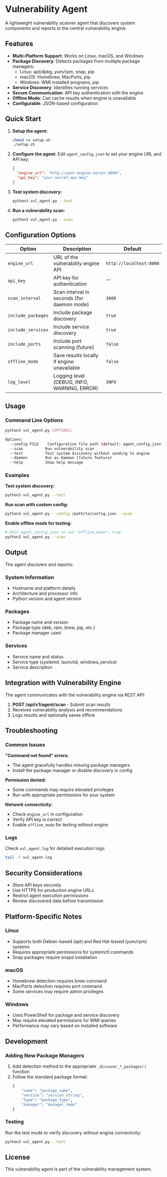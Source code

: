 # Vulnerability Agent

A lightweight vulnerability scanner agent that discovers system components and reports to the central vulnerability engine.

## Features

- **Multi-Platform Support**: Works on Linux, macOS, and Windows
- **Package Discovery**: Detects packages from multiple package managers:
  - Linux: apt/dpkg, yum/rpm, snap, pip
  - macOS: Homebrew, MacPorts, pip
  - Windows: WMI installed programs, pip
- **Service Discovery**: Identifies running services
- **Secure Communication**: API key authentication with the engine
- **Offline Mode**: Can cache results when engine is unavailable
- **Configurable**: JSON-based configuration

## Quick Start

1. **Setup the agent:**
   ```bash
   chmod +x setup.sh
   ./setup.sh
   ```

2. **Configure the agent:**
   Edit `agent_config.json` to set your engine URL and API key:
   ```json
   {
     "engine_url": "http://your-engine-server:8000",
     "api_key": "your-secret-api-key"
   }
   ```

3. **Test system discovery:**
   ```bash
   python3 vul_agent.py --test
   ```

4. **Run a vulnerability scan:**
   ```bash
   python3 vul_agent.py --scan
   ```

## Configuration Options

| Option | Description | Default |
|--------|-------------|---------|
| `engine_url` | URL of the vulnerability engine API | `http://localhost:8000` |
| `api_key` | API key for authentication | `""` |
| `scan_interval` | Scan interval in seconds (for daemon mode) | `3600` |
| `include_packages` | Include package discovery | `true` |
| `include_services` | Include service discovery | `true` |
| `include_ports` | Include port scanning (future) | `false` |
| `offline_mode` | Save results locally if engine unavailable | `false` |
| `log_level` | Logging level (DEBUG, INFO, WARNING, ERROR) | `INFO` |

## Usage

### Command Line Options

```bash
python3 vul_agent.py [OPTIONS]

Options:
  --config FILE    Configuration file path (default: agent_config.json)
  --scan          Run vulnerability scan
  --test          Test system discovery without sending to engine
  --daemon        Run as daemon (future feature)
  --help          Show help message
```

### Examples

**Test system discovery:**
```bash
python3 vul_agent.py --test
```

**Run scan with custom config:**
```bash
python3 vul_agent.py --config /path/to/config.json --scan
```

**Enable offline mode for testing:**
```bash
# Edit agent_config.json to set "offline_mode": true
python3 vul_agent.py --scan
```

## Output

The agent discovers and reports:

### System Information
- Hostname and platform details
- Architecture and processor info
- Python version and agent version

### Packages
- Package name and version
- Package type (deb, rpm, brew, pip, etc.)
- Package manager used

### Services
- Service name and status
- Service type (systemd, launchd, windows_service)
- Service description

## Integration with Vulnerability Engine

The agent communicates with the vulnerability engine via REST API:

1. **POST /api/v1/agent/scan** - Submit scan results
2. Receives vulnerability analysis and recommendations
3. Logs results and optionally saves offline

## Troubleshooting

### Common Issues

**"Command not found" errors:**
- The agent gracefully handles missing package managers
- Install the package manager or disable discovery in config

**Permission denied:**
- Some commands may require elevated privileges
- Run with appropriate permissions for your system

**Network connectivity:**
- Check `engine_url` in configuration
- Verify API key is correct
- Enable `offline_mode` for testing without engine

### Logs

Check `vul_agent.log` for detailed execution logs:
```bash
tail -f vul_agent.log
```

## Security Considerations

- Store API keys securely
- Use HTTPS for production engine URLs
- Restrict agent execution permissions
- Review discovered data before transmission

## Platform-Specific Notes

### Linux
- Supports both Debian-based (apt) and Red Hat-based (yum/rpm) systems
- Requires appropriate permissions for systemctl commands
- Snap packages require snapd installation

### macOS
- Homebrew detection requires brew command
- MacPorts detection requires port command
- Some services may require admin privileges

### Windows
- Uses PowerShell for package and service discovery
- May require elevated permissions for WMI queries
- Performance may vary based on installed software

## Development

### Adding New Package Managers

1. Add detection method to the appropriate `_discover_*_packages()` function
2. Follow the standard package format:
   ```python
   {
       "name": "package_name",
       "version": "version_string", 
       "type": "package_type",
       "manager": "manager_name"
   }
   ```

### Testing

Run the test mode to verify discovery without engine connectivity:
```bash
python3 vul_agent.py --test
```

## License

This vulnerability agent is part of the vulnerability management system.